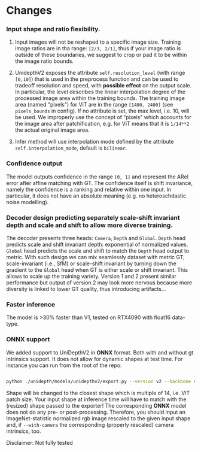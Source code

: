 # Changes


### Input shape and ratio flexibility.

1. Input images will not be reshaped to a specific image size. Training image ratios are in tha range: `[2/3, 2/1]`, thus if your image ratio is outside of these boundaries, we suggest to crop or pad it to be within the image ratio bounds.

2. UnidepthV2 exposes the attribute `self.resolution_level` (with range `[0,10]`) that is used in the preprocess function and can be used to tradeoff resolution and speed, with **possible effect** on the output scale. In particular, the level describes the linear interpolation degree of the processed image area within the training bounds. The training image area (named "pixels") for ViT are in the range `[1400, 2400]` (see `pixels_bounds` in config). If no attribute is set, the max level, i.e. 10, will be used. We improperly use the concept of "pixels" which accounts for the image area after patchification, e.g. for ViT means that it is `1/14**2` the actual original image area.

3. Infer method will use interpolation mode defined by the attribute `self.interpolation_mode`, default is `bilinear`.


### Confidence output  

The model outputs confidence in the range `[0, 1]` and represent the ARel error after affine matching with GT. The confidence itself is shift invariance, namely the confidence is a ranking and relative within one input. In particular, it does not have an absolute meaning (e.g. no heteroschdastic noise modelling).


### Decoder design predicting separately scale-shift invariant depth and scale and shift to allow more diverse training. 

The decoder presents three heads: `Camera`, `Depth` and `Global`. `Depth` head predicts scale and shift invariant depth: exponential of normalized values.
`Global` head predicts the scale and shift to match the `Depth` head output to metric.
With such design we can mix seamlessly dataset with metric GT, scale-invariant (i.e., SfM) or scale-shift invariant by turning down the gradient to the `Global` head when GT is either scale or shift invariant.
This allows to scale up the training variety.
Version 1 and 2 present similar performance but output of version 2 may look more nervous because more diversity is linked to lower GT quality, thus introducing artifacts... 


### Faster inference  

The model is >30% faster than V1, tested on RTX4090 with float16 data-type.


### ONNX support

We added support to UniDepthV2 in __ONNX__ format.
Both with and without gt intrinsics support.
It does not allow for dynamic shapes at test time.
For instance you can run from the root of the repo:
```bash

python ./unidepth/models/unidepthv2/export.py --version v2 --backbone vitl14 --shape (462, 616) --output-path unidepthv2.onnx --with-camera
```

Shape will be changed to the closest shape which is multiple of 14, i.e. ViT patch size.
Your input shape at inference time will have to match with the (resized) shape passed to the exporter!
The corresponding __ONNX__ model does not do any pre- or post-processing.
Therefore, you should input an ImageNet-statistic normalized rgb image rescaled to the given input shape and, if `--with-camera` the corresponding (properly rescaled) camera intrinsics, too.


Disclaimer: Not fully tested